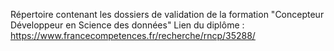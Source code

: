 Répertoire contenant les dossiers de validation de la formation "Concepteur Développeur en Science des données" Lien du diplôme : https://www.francecompetences.fr/recherche/rncp/35288/
